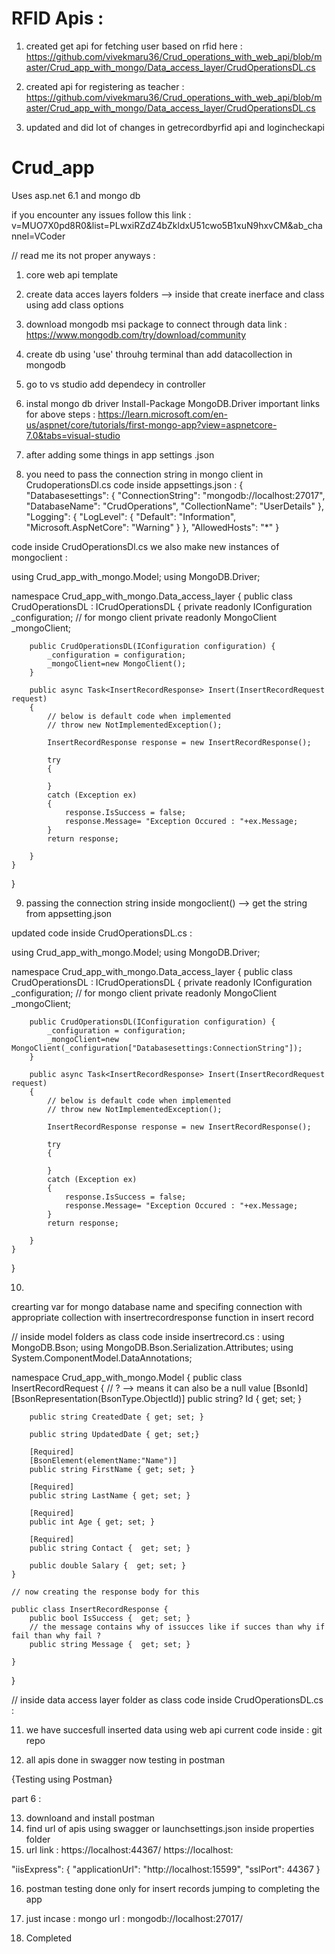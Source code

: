 # RFID Apis :

1) created get api for fetching user based on rfid here :
    https://github.com/vivekmaru36/Crud_operations_with_web_api/blob/master/Crud_app_with_mongo/Data_access_layer/CrudOperationsDL.cs

2) created api for registering as teacher :
     https://github.com/vivekmaru36/Crud_operations_with_web_api/blob/master/Crud_app_with_mongo/Data_access_layer/CrudOperationsDL.cs

3) updated and did lot of changes in getrecordbyrfid api and logincheckapi 

# Crud_app
Uses asp.net 6.1 and mongo db 

if you encounter any issues follow this link : v=MUO7X0pd8R0&list=PLwxiRZdZ4bZkldxU51cwo5B1xuN9hxvCM&ab_channel=VCoder

// read me its not proper anyways :

1) core web api template
2) create data acces layers folders --> inside that create inerface and class using add class options
3) download mongodb msi package to connect through data
link : https://www.mongodb.com/try/download/community
4) create db using 'use' throuhg terminal than add datacollection in mongodb
5) go to vs studio add dependecy in controller
6) instal mongo db driver Install-Package MongoDB.Driver
important links for above steps : https://learn.microsoft.com/en-us/aspnet/core/tutorials/first-mongo-app?view=aspnetcore-7.0&tabs=visual-studio

7) after adding some things in app settings .json

8) you need to pass the connection string in mongo client in CrudoperationsDl.cs
code inside appsettings.json :
{
  "Databasesettings": {
    "ConnectionString": "mongodb://localhost:27017",
    "DatabaseName": "CrudOperations",
    "CollectionName": "UserDetails"
  },
  "Logging": {
    "LogLevel": {
      "Default": "Information",
      "Microsoft.AspNetCore": "Warning"
    }
  },
  "AllowedHosts": "*"
}
 
code inside CrudOperationsDl.cs we also make new instances of mongoclient :

using Crud_app_with_mongo.Model;
using MongoDB.Driver;

namespace Crud_app_with_mongo.Data_access_layer
{
    public class CrudOperationsDL : ICrudOperationsDL
    {
        private readonly IConfiguration _configuration;
        // for mongo client
        private readonly MongoClient _mongoClient;

        public CrudOperationsDL(IConfiguration configuration) { 
            _configuration = configuration;
            _mongoClient=new MongoClient();
        }

        public async Task<InsertRecordResponse> Insert(InsertRecordRequest request)
        {
            // below is default code when implemented
            // throw new NotImplementedException();

            InsertRecordResponse response = new InsertRecordResponse();

            try
            {

            }
            catch (Exception ex)
            {
                response.IsSuccess = false;
                response.Message= "Exception Occured : "+ex.Message;
            }
            return response;

        }
    }
}

9) passing the connection string inside mongoclient()
-->
get the string from appsetting.json

updated code inside CrudOperationsDL.cs :

using Crud_app_with_mongo.Model;
using MongoDB.Driver;

namespace Crud_app_with_mongo.Data_access_layer
{
    public class CrudOperationsDL : ICrudOperationsDL
    {
        private readonly IConfiguration _configuration;
        // for mongo client
        private readonly MongoClient _mongoClient;

        public CrudOperationsDL(IConfiguration configuration) { 
            _configuration = configuration;
            _mongoClient=new MongoClient(_configuration["Databasesettings:ConnectionString"]);
        }

        public async Task<InsertRecordResponse> Insert(InsertRecordRequest request)
        {
            // below is default code when implemented
            // throw new NotImplementedException();

            InsertRecordResponse response = new InsertRecordResponse();

            try
            {

            }
            catch (Exception ex)
            {
                response.IsSuccess = false;
                response.Message= "Exception Occured : "+ex.Message;
            }
            return response;

        }
    }
}


10)
crearting var for mongo database name and specifing connection 
with appropriate collection with insertrecordresponse function in insert record

// inside model folders as class
code inside insertrecord.cs :
using MongoDB.Bson;
using MongoDB.Bson.Serialization.Attributes;
using System.ComponentModel.DataAnnotations;

namespace Crud_app_with_mongo.Model
{
    public class InsertRecordRequest
    {
        // ? --> means it can also be a null value
        [BsonId]
        [BsonRepresentation(BsonType.ObjectId)]
        public string? Id { get; set; }

        public string CreatedDate { get; set; }

        public string UpdatedDate { get; set;}

        [Required]
        [BsonElement(elementName:"Name")]
        public string FirstName { get; set; }

        [Required]
        public string LastName { get; set; }

        [Required]
        public int Age { get; set; }

        [Required]
        public string Contact {  get; set; }

        public double Salary {  get; set; }
    }

    // now creating the response body for this

    public class InsertRecordResponse { 
        public bool IsSuccess {  get; set; }
        // the message contains why of issucces like if succes than why if fail than why fail ?
        public string Message {  get; set; } 
    
    }
}

// inside data access layer folder as class
code inside CrudOperationsDL.cs :



11) we have succesfull inserted data using web api 
current code inside : git repo 


12) all apis done in swagger now testing in postman

{Testing using Postman}

part 6 : 

13) downloand and install postman
14) find url of apis using swagger or launchsettings.json inside properties folder
15) url link : https://localhost:44367/
	       https://localhost:

"iisExpress": {
  "applicationUrl": "http://localhost:15599",
  "sslPort": 44367
}


16) postman testing done only for insert records jumping to completing the app 

17) just incase : 
mongo url : mongodb://localhost:27017/

18) Completed

